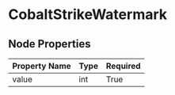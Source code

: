 
# CobaltStrikeWatermark

## Node Properties

| Property Name | Type | Required |
| ------------- | ---- | -------- |
| value | int | True |



